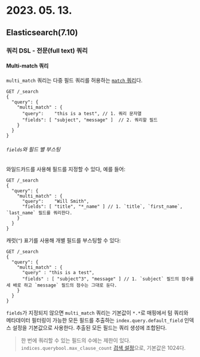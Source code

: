# 2023. 05. 13.

## Elasticsearch(7.10)

### 쿼리 DSL - 전문(full text) 쿼리

#### Multi-match 쿼리

`multi_match` 쿼리는 다중 필드 쿼리를 허용하는 [`match` 쿼리][match-query]다.

```http
GET /_search
{
  "query": {
    "multi_match" : {
      "query":    "this is a test", // 1. 쿼리 문자열
      "fields": [ "subject", "message" ]  // 2. 쿼리할 필드
    }
  }
}
```

###### `fields`와 필드 별 부스팅

와일드카드를 사용해 필드를 지정할 수 있다, 예를 들어:

```http
GET /_search
{
  "query": {
    "multi_match" : {
      "query":    "Will Smith",
      "fields": [ "title", "*_name" ] // 1. `title`, `first_name`, `last_name` 필드를 쿼리한다.
    }
  }
}
```

캐럿(`^`) 표기를 사용해 개별 필드를 부스팅할 수 있다:

```http
GET /_search
{
  "query": {
    "multi_match" : {
      "query" : "this is a test",
      "fields" : [ "subject^3", "message" ] // 1. `subject` 필드의 점수를 세 배로 하고 `message` 필드의 점수는 그대로 둔다.
    }
  }
}
```

`fields`가 지정되지 않으면 `multi_match` 쿼리는 기본값이 `*.*`로 매핑에서 텀 쿼리와 메타데이터 필터링이 가능한 모든 필드를 추출하는 `index.query.default_field` 인덱스 설정을 기본값으로 사용한다. 추출된 모든 필드는 쿼리 생성에 조합된다.

> 한 번에 쿼리할 수 있는 필드의 수에는 제한이 있다. `indices.querybool.max_clause_count` [검색 설정][search-settings]으로, 기본값은 1024다.



[match-query]: `match`쿼리match-query
[search-settings]: https://www.elastic.co/guide/en/elasticsearch/reference/7.10/search-settings.html